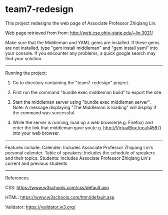 # team7-redesign
This project redesigns the web page of Associate Professor Zhiqiang Lin.

Web page retrieved from from: http://web.cse.ohio-state.edu/~lin.3021/

Make sure that the Middleman and YAML gems are installed. If these gems 
are not installed, type "gem install middleman" and "gem install yaml" 
into your console. If you encounter any problems, a quick google search 
may find your solution.

-----------------------------------------------------------

Running the project:

1. Go to directory containing the "team7-redesign" project.

2. First run the command "bundle exec middleman build" to export the site.

2. Start the middleman server using "bundle exec middleman server".
Note: A message displaying "The Middleman is loading" will display if 
the command was successful.

3. While the server is running, load up a web browser(e.g. Firefox) 
and enter the link that middleman gave 
you(e.g. http://VirtualBox.local:4567) into your web browser.

-----------------------------------------------------------

Features include:
Calender: Includes Associate Professor Zhiqiang Lin's personal calender.
Table of speakers: Includes the schedule of speakers and their topics.
Students: Includes Associate Professor Zhiqiang Lin's current and
previous students


-----------------------------------------------------------
References

CSS:
https://www.w3schools.com/css/default.asp

HTML:
https://www.w3schools.com/html/default.asp

Validator:
https://validator.w3.org/
